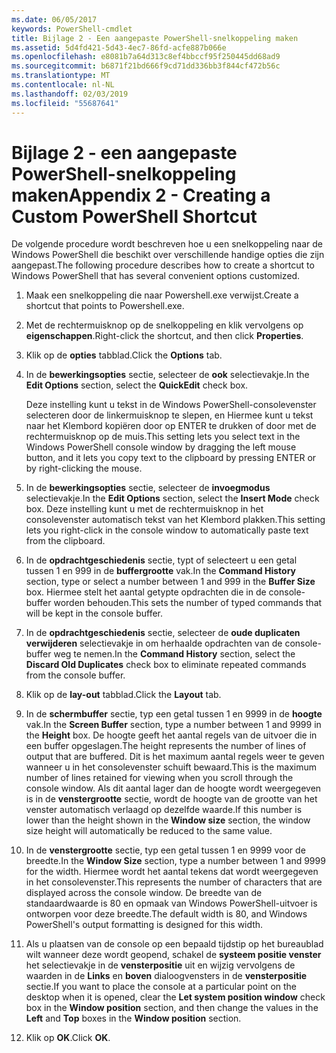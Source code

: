 ```yaml
---
ms.date: 06/05/2017
keywords: PowerShell-cmdlet
title: Bijlage 2 - Een aangepaste PowerShell-snelkoppeling maken
ms.assetid: 5d4fd421-5d43-4ec7-86fd-acfe887b066e
ms.openlocfilehash: e8081b7a64d313c8ef4bbccf95f250445dd68ad9
ms.sourcegitcommit: b6871f21bd666f9cd71dd336bb3f844cf472b56c
ms.translationtype: MT
ms.contentlocale: nl-NL
ms.lasthandoff: 02/03/2019
ms.locfileid: "55687641"
---
```

# <a name="appendix-2---creating-a-custom-powershell-shortcut"></a><span data-ttu-id="971fc-103">Bijlage 2 - een aangepaste PowerShell-snelkoppeling maken</span><span class="sxs-lookup"><span data-stu-id="971fc-103">Appendix 2 - Creating a Custom PowerShell Shortcut</span></span>

<span data-ttu-id="971fc-104">De volgende procedure wordt beschreven hoe u een snelkoppeling naar de Windows PowerShell die beschikt over verschillende handige opties die zijn aangepast.</span><span class="sxs-lookup"><span data-stu-id="971fc-104">The following procedure describes how to create a shortcut to Windows PowerShell that has several convenient options customized.</span></span>

1. <span data-ttu-id="971fc-105">Maak een snelkoppeling die naar Powershell.exe verwijst.</span><span class="sxs-lookup"><span data-stu-id="971fc-105">Create a shortcut that points to Powershell.exe.</span></span>

2. <span data-ttu-id="971fc-106">Met de rechtermuisknop op de snelkoppeling en klik vervolgens op **eigenschappen**.</span><span class="sxs-lookup"><span data-stu-id="971fc-106">Right-click the shortcut, and then click **Properties**.</span></span>

3. <span data-ttu-id="971fc-107">Klik op de **opties** tabblad.</span><span class="sxs-lookup"><span data-stu-id="971fc-107">Click the **Options** tab.</span></span>

4. <span data-ttu-id="971fc-108">In de **bewerkingsopties** sectie, selecteer de **ook** selectievakje.</span><span class="sxs-lookup"><span data-stu-id="971fc-108">In the **Edit Options** section, select the **QuickEdit** check box.</span></span>

    <span data-ttu-id="971fc-109">Deze instelling kunt u tekst in de Windows PowerShell-consolevenster selecteren door de linkermuisknop te slepen, en Hiermee kunt u tekst naar het Klembord kopiëren door op ENTER te drukken of door met de rechtermuisknop op de muis.</span><span class="sxs-lookup"><span data-stu-id="971fc-109">This setting lets you select text in the Windows PowerShell console window by dragging the left mouse button, and it lets you copy text to the clipboard by pressing ENTER or by right-clicking the mouse.</span></span>

5. <span data-ttu-id="971fc-110">In de **bewerkingsopties** sectie, selecteer de **invoegmodus** selectievakje.</span><span class="sxs-lookup"><span data-stu-id="971fc-110">In the **Edit Options** section, select the **Insert Mode** check box.</span></span> <span data-ttu-id="971fc-111">Deze instelling kunt u met de rechtermuisknop in het consolevenster automatisch tekst van het Klembord plakken.</span><span class="sxs-lookup"><span data-stu-id="971fc-111">This setting lets you right-click in the console window to automatically paste text from the clipboard.</span></span>

6. <span data-ttu-id="971fc-112">In de **opdrachtgeschiedenis** sectie, typt of selecteert u een getal tussen 1 en 999 in de **buffergrootte** vak.</span><span class="sxs-lookup"><span data-stu-id="971fc-112">In the **Command History** section, type or select a number between 1 and 999 in the **Buffer Size** box.</span></span> <span data-ttu-id="971fc-113">Hiermee stelt het aantal getypte opdrachten die in de console-buffer worden behouden.</span><span class="sxs-lookup"><span data-stu-id="971fc-113">This sets the number of typed commands that will be kept in the console buffer.</span></span>

7. <span data-ttu-id="971fc-114">In de **opdrachtgeschiedenis** sectie, selecteer de **oude duplicaten verwijderen** selectievakje in om herhaalde opdrachten van de console-buffer weg te nemen.</span><span class="sxs-lookup"><span data-stu-id="971fc-114">In the **Command History** section, select the **Discard Old Duplicates** check box to eliminate repeated commands from the console buffer.</span></span>

8. <span data-ttu-id="971fc-115">Klik op de **lay-out** tabblad.</span><span class="sxs-lookup"><span data-stu-id="971fc-115">Click the **Layout** tab.</span></span>

9. <span data-ttu-id="971fc-116">In de **schermbuffer** sectie, typ een getal tussen 1 en 9999 in de **hoogte** vak.</span><span class="sxs-lookup"><span data-stu-id="971fc-116">In the **Screen Buffer** section, type a number between 1 and 9999 in the **Height** box.</span></span> <span data-ttu-id="971fc-117">De hoogte geeft het aantal regels van de uitvoer die in een buffer opgeslagen.</span><span class="sxs-lookup"><span data-stu-id="971fc-117">The height represents the number of lines of output that are buffered.</span></span> <span data-ttu-id="971fc-118">Dit is het maximum aantal regels weer te geven wanneer u in het consolevenster schuift bewaard.</span><span class="sxs-lookup"><span data-stu-id="971fc-118">This is the maximum number of lines retained for viewing when you scroll through the console window.</span></span> <span data-ttu-id="971fc-119">Als dit aantal lager dan de hoogte wordt weergegeven is in de **venstergrootte** sectie, wordt de hoogte van de grootte van het venster automatisch verlaagd op dezelfde waarde.</span><span class="sxs-lookup"><span data-stu-id="971fc-119">If this number is lower than the height shown in the **Window size** section, the window size height will automatically be reduced to the same value.</span></span>

10. <span data-ttu-id="971fc-120">In de **venstergrootte** sectie, typ een getal tussen 1 en 9999 voor de breedte.</span><span class="sxs-lookup"><span data-stu-id="971fc-120">In the **Window Size** section, type a number between 1 and 9999 for the width.</span></span> <span data-ttu-id="971fc-121">Hiermee wordt het aantal tekens dat wordt weergegeven in het consolevenster.</span><span class="sxs-lookup"><span data-stu-id="971fc-121">This represents the number of characters that are displayed across the console window.</span></span> <span data-ttu-id="971fc-122">De breedte van de standaardwaarde is 80 en opmaak van Windows PowerShell-uitvoer is ontworpen voor deze breedte.</span><span class="sxs-lookup"><span data-stu-id="971fc-122">The default width is 80, and Windows PowerShell's output formatting is designed for this width.</span></span>

11. <span data-ttu-id="971fc-123">Als u plaatsen van de console op een bepaald tijdstip op het bureaublad wilt wanneer deze wordt geopend, schakel de **systeem positie venster** het selectievakje in de **vensterpositie** uit en wijzig vervolgens de waarden in de  **Links** en **boven** dialoogvensters in de **vensterpositie** sectie.</span><span class="sxs-lookup"><span data-stu-id="971fc-123">If you want to place the console at a particular point on the desktop when it is opened, clear the **Let system position window** check box in the **Window position** section, and then change the values in the **Left** and **Top** boxes in the **Window position** section.</span></span>

12. <span data-ttu-id="971fc-124">Klik op **OK**.</span><span class="sxs-lookup"><span data-stu-id="971fc-124">Click **OK**.</span></span>